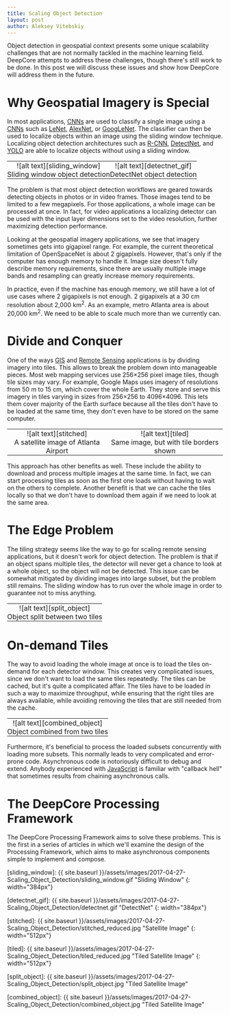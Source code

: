 ```yaml
---
title: Scaling Object Detection
layout: post
author: Aleksey Vitebskiy
---
```


Object detection in geospatial context presents some unique scalability challenges that are not normally tackled in the machine learning field. DeepCore attempts to address these challenges, though there's still work to be done. In this post we will discuss these issues and show how DeepCore will address them in the future.

# Why Geospatial Imagery is Special

In most applications, [CNNs][cnn] are used to classify a single image using a [CNNs][cnn] such as [LeNet][lenet], [AlexNet][alexnet], or [GoogLeNet][googlenet]. The classifier can then be used to localize objects within an image using the sliding window technique. Localizing object detection architectures such as [R-CNN][rcnn], [DetectNet][detectnet], and [YOLO][yolo] are able to localize objects without using a sliding window.

<table>
    <tr style="border: none; background-color: transparent;">
        <td markdown="span" align="center" style="padding: 0 .5em;">
            ![alt text][sliding_window]
        </td>
        <td markdown="span" align="center" style="padding: 0 0.5em;">
            ![alt text][detectnet_gif]
        </td>
    </tr>
    <tr style="border: none;">
        <td markdown="span" align="center" style="padding: 0;">
            Sliding window object detection
        </td>
        <td markdown="span" align="center"  style="padding: 0;">
            DetectNet object detection
        </td>
    </tr>
</table>

The problem is that most object detection workflows are geared towards detecting objects in photos or in video frames. Those images tend to be limited to a few megapixels. For those applications, a whole image can be processed at once. In fact, for video applications a localizing detector can be used with the input layer dimensions set to the video resolution, further maximizing detection performance.

Looking at the geospatial imagery applications, we see that imagery sometimes gets into gigapixel range. For example, the current theoretical limitation of OpenSpaceNet is about 2 gigapixels. However, that's only if the computer has enough memory to handle it. Image size doesn't fully describe memory requirements, since there are usually multiple image bands and resampling can greatly increase memory requirements.

In practice, even if the machine has enough memory, we still have a lot of use cases where 2 gigapixels is not enough. 2 gigapixels at a 30 cm resolution about 2,000 km<sup>2</sup>. As an example, metro Atlanta area is about 20,000 km<sup>2</sup>. We need to be able to scale much more than we currently can.

# Divide and Conquer

One of the ways [GIS][gis] and [Remote Sensing][remote_sensing] applications is by dividing imagery into tiles. This allows to break the problem down into manageable pieces. Most web mapping services use 256&times;256 pixel image tiles, though tile sizes may vary. For example, Google Maps uses imagery of resolutions from 50 m to 15 cm, which cover the whole Earth. They store and serve this imagery in tiles varying in sizes from 256&times;256 to 4096&times;4096. This lets them cover majority of the Earth surface because all the tiles don't have to be loaded at the same time, they don't even have to be stored on the same computer.

<table>
    <tr style="border: none; background-color: transparent;">
        <td markdown="span" align="center" style="padding: 0 .5em;">
            ![alt text][stitched]
        </td>
        <td markdown="span" align="center" style="padding: 0 0.5em;">
            ![alt text][tiled]
        </td>
    </tr>
    <tr style="border: none;">
        <td markdown="span" align="center" style="padding: 0;">
            A satellite image of Atlanta Airport
        </td>
        <td markdown="span" align="center"  style="padding: 0;">
            Same image, but with tile borders shown
        </td>
    </tr>
</table>

This approach has other benefits as well. These include the ability to download and process multiple images at the same time. In fact, we can start processing tiles as soon as the first one loads without having to wait on the others to complete. Another benefit is that we can cache the tiles locally so that we don't have to download them again if we need to look at the same area.

# The Edge Problem

The tiling strategy seems like the way to go for scaling remote sensing applications, but it doesn't work for object detection. The problem is that if an object spans multiple tiles, the detector will never get a chance to look at a whole object, so the object will not be detected. This issue can be somewhat mitigated by dividing images into large subset, but the problem still remains. The sliding window has to run over the whole image in order to guarantee not to miss anything.

<table>
    <tr style="border: none; background-color: transparent;">
        <td markdown="span" align="center" style="padding: 0 0.5em;">
            ![alt text][split_object]
        </td>
    </tr>
    <tr style="border: none;">
        <td markdown="span" align="center" style="padding: 0;">
            Object split between two tiles
        </td>
    </tr>
</table>


# On-demand Tiles

The way to avoid loading the whole image at once is to load the tiles on-demand for each detector window. This creates very complicated issues, since we don't want to load the same tiles repeatedly. The tiles can be cached, but it's quite a complicated affair. The tiles have to be loaded in such a way to maximize throughput, while ensuring that the right tiles are always available, while avoiding removing the tiles that are still needed from the cache.

<table>
    <tr style="border: none; background-color: transparent;">
        <td markdown="span" align="center" style="padding: 0 0.5em;">
            ![alt text][combined_object]
        </td>
    </tr>
    <tr style="border: none;">
        <td markdown="span" align="center" style="padding: 0;">
            Object combined from two tiles
        </td>
    </tr>
</table>

Furthermore, it's beneficial to process the loaded subsets concurrently with loading more subsets. This normally leads to very complicated and error-prone code. Asynchronous code is notoriously difficult to debug and extend. Anybody experienced with [JavaScript][javascript] is familiar with "callback hell" that sometimes results from chaining asynchronous calls.

# The DeepCore Processing Framework

The DeepCore Processing Framework aims to solve these problems. This is the first in a series of articles in which we'll examine the design of the Processing Framework, which aims to make asynchronous components simple to implement and compose.

[cnn]: https://en.wikipedia.org/wiki/Convolutional_neural_network

[lenet]: http://yann.lecun.com/exdb/lenet/

[alexnet]: http://vision.stanford.edu/teaching/cs231b_spring1415/slides/alexnet_tugce_kyunghee.pdf

[googlenet]: https://research.google.com/pubs/pub43022.html

[rcnn]: https://blog.athelas.com/a-brief-history-of-cnns-in-image-segmentation-from-r-cnn-to-mask-r-cnn-34ea83205de4

[detectnet]: https://devblogs.nvidia.com/parallelforall/detectnet-deep-neural-network-object-detection-digits/

[yolo]: https://pjreddie.com/darknet/yolo/

[gis]: https://en.wikipedia.org/wiki/Geographic_information_system

[remote_sensing]: https://en.wikipedia.org/wiki/Remote_sensing

[javascript]: https://en.wikipedia.org/wiki/JavaScript

[sliding_window]: {{ site.baseurl }}/assets/images/2017-04-27-Scaling_Object_Detection/sliding_window.gif "Sliding Window"
{: width="384px"}

[detectnet_gif]: {{ site.baseurl }}/assets/images/2017-04-27-Scaling_Object_Detection/detectnet.gif "DetectNet"
{: width="384px"}

[stitched]: {{ site.baseurl }}/assets/images/2017-04-27-Scaling_Object_Detection/stitched_reduced.jpg "Satellite Image"
{: width="512px"}

[tiled]: {{ site.baseurl }}/assets/images/2017-04-27-Scaling_Object_Detection/tiled_reduced.jpg "Tiled Satellite Image"
{: width="512px"}

[split_object]: {{ site.baseurl }}/assets/images/2017-04-27-Scaling_Object_Detection/split_object.jpg "Tiled Satellite Image"

[combined_object]: {{ site.baseurl }}/assets/images/2017-04-27-Scaling_Object_Detection/combined_object.jpg "Tiled Satellite Image"